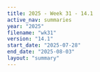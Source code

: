 ```yaml
---
title: 2025 - Week 31 - 14.1
active_nav: summaries
year: "2025"
filename: "wk31"
version: "14.1"
start_date: "2025-07-28"
end_date: "2025-08-03"
layout: "summary"
---
```

